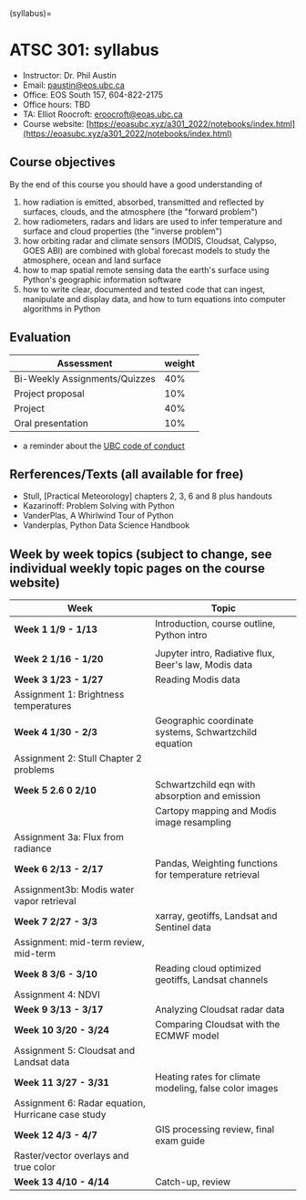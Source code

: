 (syllabus)=

# ATSC 301: syllabus


- Instructor:   Dr. Phil Austin
- Email:        paustin@eos.ubc.ca
- Office:       EOS South 157, 604-822-2175
- Office hours: TBD
- TA: Elliot Roocroft: eroocroft@eoas.ubc.ca
- Course website: [https://eoasubc.xyz/a301_2022/notebooks/index.html](https://eoasubc.xyz/a301_2022/notebooks/index.html)


## Course objectives

By the end of this course you should have a good understanding of

1. how radiation is emitted, absorbed, transmitted and reflected by
   surfaces, clouds, and the atmosphere  (the "forward problem")
2. how radiometers, radars and lidars are used to infer
   temperature and surface and cloud properties (the "inverse problem")
3. how orbiting radar and climate sensors (MODIS, Cloudsat, Calypso, GOES ABI) are combined with
   global forecast models to study the atmosphere, ocean and land surface
3. how to map spatial remote sensing data the earth's surface using Python's geographic information software  
4. how to write clear, documented and tested code that can ingest, manipulate and display
   data, and how to turn equations into computer algorithms in Python


## Evaluation

|          Assessment           | weight |
| ----------------------------- | ------ |
| Bi-Weekly Assignments/Quizzes | 40%    |
| Project proposal              | 10%    |
| Project                       | 40%    |
| Oral presentation             | 10%    |


- a reminder about the [UBC code of conduct](http://science.ubc.ca/students/new/conduct)

## Rerferences/Texts (all available for free)

- Stull, [Practical Meteorology] chapters 2, 3, 6 and 8 plus handouts
- Kazarinoff: Problem Solving with Python
- VanderPlas, A Whirlwind Tour of Python
- Vanderplas, Python Data Science Handbook

## Week by week topics (subject to change, see individual weekly topic pages on the course website)

|                        Week                        |                         Topic                          |
| -------------------------------------------------- | ------------------------------------------------------ |
| **Week 1  1/9 - 1/13**                             | Introduction, course outline, Python intro             |
|                                                    |                                                        |
| **Week 2  1/16 - 1/20**                            | Jupyter intro, Radiative flux, Beer's law,  Modis data |
| **Week 3  1/23 - 1/27**                            | Reading Modis data                                     |
| Assignment 1: Brightness temperatures              |                                                        |
| **Week 4  1/30 - 2/3**                             | Geographic coordinate systems, Schwartzchild equation  |
| Assignment 2: Stull Chapter 2 problems             |                                                        |
| **Week 5  2.6  0  2/10**                           | Schwartzchild eqn with absorption and emission         |
|                                                    | Cartopy mapping and Modis image resampling             |
| Assignment 3a: Flux from radiance                  |                                                        |
| **Week 6  2/13 - 2/17**                            | Pandas, Weighting functions for temperature retrieval  |
| Assignment3b: Modis water vapor retrieval          |                                                        |
| **Week 7  2/27 -  3/3**                            | xarray, geotiffs, Landsat and Sentinel data            |
| Assignment: mid-term review, mid-term              |                                                        |
| **Week 8  3/6 - 3/10**                             | Reading cloud optimized geotiffs, Landsat channels     |
| Assignment 4: NDVI                                 |                                                        |
| **Week 9  3/13 - 3/17**                            | Analyzing Cloudsat radar data                          |
| **Week 10 3/20 - 3/24**                            | Comparing Cloudsat with the ECMWF model                |
| Assignment 5: Cloudsat and Landsat data            |                                                        |
| **Week 11 3/27 - 3/31**                            | Heating rates for climate modeling, false color images |
| Assignment 6: Radar equation, Hurricane case study |                                                        |
| **Week 12 4/3 - 4/7**                              | GIS processing review, final exam guide                |
| Raster/vector overlays and true color              |                                                        |
| **Week 13 4/10 - 4/14**                            | Catch-up, review                                       |

